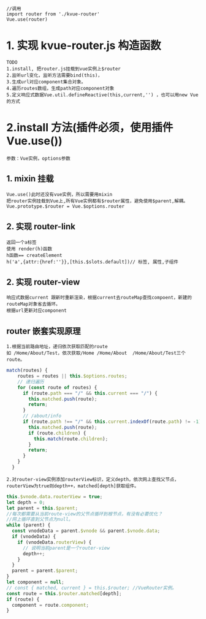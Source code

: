     //调用
    import router from './kvue-router'
    Vue.use(router)

# 1. 实现 kvue-router.js 构造函数

    TODO
    1.install, 把router.js挂载到vue实例上$router
    2.监听url变化，监听方法需要bind(this)，
    3.生成url对应component集合对象。
    4.遍历routes数组，生成path对应component对象
    5.定义响应式数据Vue.util.defineReactive(this,current,'') ，也可以用new Vue的方式

# 2.install 方法(插件必须，使用插件 Vue.use())

    参数：Vue实例，options参数

## 1. mixin 挂载

    Vue.use()此时还没有vue实例，所以需要用mixin
    把router实例挂载到Vue上,所有Vue实例都有$router属性，避免使用$parent,解耦。
    Vue.prototype.$router = Vue.$options.router

## 2. 实现 router-link

    返回一个a标签
    使用 render(h)函数
    h函数== createElement
    h('a',{attr:{href:''}},[this.$slots.default])// 标签, 属性,子组件

## 2. 实现 router-view

    响应式数据current 跟新时重新渲染，根据current去routeMap查找compoent，新建的routeMap对象省去循环。
    根据url更新对应component

## router 嵌套实现原理

    1.根据当前路由地址，递归依次获取匹配的route
    如 /Home/About/Test，依次获取/Home /Home/About  /Home/About/Test三个route。

```javascript
match(routes) {
    routes = routes || this.$options.routes;
    // 递归遍历
    for (const route of routes) {
      if (route.path === "/" && this.current === "/") {
        this.matched.push(route);
        return;
      }
      // /about/info
      if (route.path !== "/" && this.current.indexOf(route.path) != -1) {
        this.matched.push(route);
        if (route.children) {
          this.match(route.children);
        }
        return;
      }
    }
  }
```

    2.对router-view实例添加routerView标识，定义depth，依次网上查找父节点，
    routerView为true则depth++，matched[depth]获取组件。

```javascript
this.$vnode.data.routerView = true;
let depth = 0;
let parent = this.$parent;
//每次都需要从当前route-view的父节点循环到根节点，有没有必要优化？
//网上循环直到父节点为null。
while (parent) {
  const vnodeData = parent.$vnode && parent.$vnode.data;
  if (vnodeData) {
    if (vnodeData.routerView) {
      // 说明当前parent是一个router-view
      depth++;
    }
  }
  parent = parent.$parent;
}
let component = null;
// const { matched, current } = this.$router; //VueRouter实例。
const route = this.$router.matched[depth];
if (route) {
  component = route.component;
}
```
